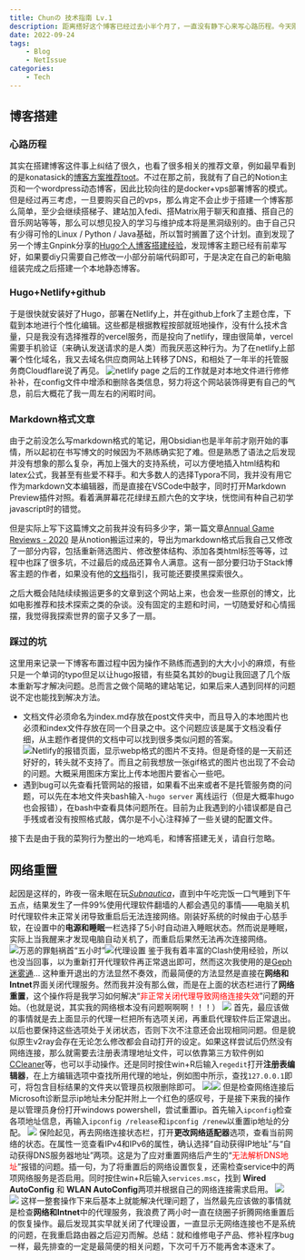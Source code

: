 ```yaml
---
title: Chunの 技术指南 Lv.1
description: 距离搭好这个博客已经过去小半个月了，一直没有静下心来写心路历程。今天刚好由于一件非常令人恼火的小事，在网络问题上折腾了将近两个小时，于是打算写一篇记录性质的博文，既补上建站的过程，又讲述一下今天晚上的白痴修理过程。
date: 2022-09-24
tags:
    - Blog
    - NetIssue
categories: 
    - Tech
---
```


## **博客搭建**
### **心路历程**
其实在搭建博客这件事上纠结了很久，也看了很多相关的推荐文章，例如最早看到的是konatasick的[博客方案推荐toot](https://moresci.sale/@konatasick/105558677388097877)。不过在那之前，我就有了自己的Notion主页和一个wordpress动态博客，因此比较向往的是docker+vps部署博客的模式。但是经过再三考虑，一旦要购买自己的vps，那么肯定不会止步于搭建一个博客那么简单，至少会继续搭梯子、建站加入fedi、搭Matrix用于聊天和直播、搭自己的音乐网站等等，那么可以想见投入的学习与维护成本将是黑洞级别的。由于自己只有少得可怜的Linux / Python / Java基础，所以暂时搁置了这个计划。直到发现了另一个博主Gnpink分享的[Hugo个人博客搭建经验](https://m.cmx.im/@Gnpink/107890349003555006)，发现博客主题已经有前辈写好，如果要diy只需要自己修改一小部分前端代码即可，于是决定在自己的新电脑组装完成之后搭建一个本地静态博客。
### **Hugo+Netlify+github**
于是很快就安装好了Hugo，部署在Netlify上，并在github上fork了主题仓库，下载到本地进行个性化编辑。这些都是根据教程按部就班地操作，没有什么技术含量，只是我没有选择推荐的vercel服务，而是投向了netlify，理由很简单，vercel需要手机验证（来确认发送请求的是人类）而我厌恶这种行为。为了在netlify上部署个性化域名，我又去域名供应商网站上转移了DNS，和相处了一年半的托管服务商Cloudflare说了再见。
![netlify page](netlify.png)
之后的工作就是对本地文件进行修修补补，在config文件中增添和删除各类信息，努力将这个网站装饰得更有自己的气息，前后大概花了我一周左右的闲暇时间。
### **Markdown格式文章**
由于之前没怎么写markdown格式的笔记，用Obsidian也是半年前才刚开始的事情，所以起初在书写博文的时候因为不熟练确实犯了难。但是熟悉了语法之后发现并没有想象的那么复杂，再加上强大的支持系统，可以方便地插入html结构和latex公式，我甚至有些爱不释手。和大多数人的选择Typora不同，我并没有用它作为markdown文本编辑器，而是直接在VSCode中敲字，同时打开Markdown Preview插件对照。看着满屏幕花花绿绿五颜六色的文字块，恍惚间有种自己初学javascript时的错觉。

但是实际上写下这篇博文之前我并没有码多少字，第一篇文章[Annual Game Reviews - 2020](https://chungou.xyz/2021/annual-game-reviews-2020/) 是从notion搬运过来的，导出为markdown格式后我自己又修改了一部分内容，包括重新筛选图片、修改整体结构、添加各类html标签等等，过程中也踩了很多坑，不过最后的成品还算令人满意。这有一部分要归功于Stack博客主题的作者，如果没有他的[文档](https://stack.jimmycai.com/)指引，我可能还要摸黑探索很久。

之后大概会陆陆续续搬运更多的文章到这个网站上来，也会发一些原创的博文，比如电影推荐和技术探索之类的杂谈。没有固定的主题和时间，一切随爱好和心情摇摆，我觉得我探索世界的窗子又多了一扇。

### **踩过的坑**
这里用来记录一下博客布置过程中因为操作不熟练而遇到的大大小小的麻烦，有些只是一个单词的typo但足以让hugo报错，有些莫名其妙的bug让我回退了几个版本重新写才解决问题。总而言之做个简略的建站笔记，如果后来人遇到同样的问题说不定也能找到解决方法。
- 文档文件必须命名为index.md存放在post文件夹中，而且导入的本地图片也必须和index文件存放在同一个目录之中。这个问题应该是属于文档没看仔细，从主题作者提供的文档中可以找到很多类似问题的答案。
![Netlify的报错页面，显示webp格式的图片不支持。但是奇怪的是一天前还好好的，转头就不支持了。而且之前我想放一张gif格式的图片也出现了不会动的问题。大概采用图床方案比上传本地图片要省心一些吧。](bug.png)
- 遇到bug可以先查看托管网站的报错，如果看不出来或者不是托管服务商的问题，可以先在本地文件夹bash输入```-hugo server``` 离线运行（但是大概率hugo也会报错），在bash中查看具体问题所在。目前为止我遇到的小错误都是自己手残或者没有按照格式敲，偶尔是不小心注释掉了一些关键的配置文件。


接下去是由于我的菜狗行为整出的一地鸡毛，和博客搭建无关，请自行忽略。
## **网络重置**
起因是这样的，昨夜一宿未眠在玩[*Subnautica*](https://store.steampowered.com/app/264710/Subnautica/)，直到中午吃完饭一口气睡到下午五点，结果发生了一件99%使用代理软件翻墙的人都会遇见的事情——电脑关机时代理软件未正常关闭导致重启后无法连接网络。刚装好系统的时候由于心慈手软，在设置中的**电源和睡眠**一栏选择了5小时自动进入睡眠状态。然而说是睡眠，实际上当我醒来才发现电脑自动关机了，而重启后果然无法再次连接网络。
![万恶的罪魁祸首“五小时”](power.png)![代理设置](proxy.png)
鉴于我有着丰富的Clash使用经验，所以也没当回事，以为重新打开代理软件再正常退出即可，然而这次我使用的是[Geph迷雾通](https://geph.io/en/)... 这种重开退出的方法显然不奏效，而最简便的方法显然是直接在**网络和Intnet**界面关闭代理服务。然而我并没有那么做，而是在上面的状态栏进行了**网络重置**，这个操作将是我学习如何解决“<span style="color:red">非正常关闭代理导致网络连接失效</span>”问题的开始。（也就是说，其实我的网络根本没有问题啊啊啊！！！）
![](reset.png)
首先，最应该做的事情就是去上面显示的代理一栏把所有选项关闭，再重启代理软件后正常退出。以后也要保持这些选项处于关闭状态，否则下次不注意还会出现相同问题。但是貌似原生v2ray会存在无论怎么修改都会自动打开的设定。如果这样尝试后仍然没有网络连接，那么就需要去注册表清理地址文件，可以依靠第三方软件例如[CCleaner](https://www.ccleaner.com/)等，也可以手动操作。还是同时按住win+R后输入```regedit```打开**注册表编辑器**，在上方编辑选项中查找所用代理的地址，例如图中所示，查找```127.0.0.1```即可，将包含目标结果的文件夹以管理员权限删除即可。
![](regedit.png)![](search.png)
但是检查网络连接后Microsoft诊断显示ip地址未分配并附上一个红色的感叹号，于是接下来我的操作是以管理员身份打开windows powershell，尝试重置ip。首先输入```ipconfig```检查各项地址信息，再输入```ipconfig /release```和```ipconfig /renew```以重置ip地址的分配。
![](powershell.png)
保险起见，再去网络连接状态栏，打开**更改网络适配器**选项，查看当前网络的状态。在属性一览查看IPv4和IPv6的属性，确认选择“自动获得IP地址”与“自动获得DNS服务器地址”两项。这是为了应对重置网络后产生的“<span style="color:red">无法解析DNS地址</span>”报错的问题。插一句，为了将重置后的网络设置恢复，还需检查service中的两项网络服务是否启用。同时按住win+R后输入```services.msc```，找到 **Wired AutoConfig** 和 **WLAN AutoConfig**两项并根据自己的网络连接需求启用。
![](eathernet.png)
![](wireConfig.png)
这样一整套操作下来后基本上就能解决代理问题了，当然最先应该做的事情就是检查**网络和Intnet**中的代理服务，我浪费了两小时一直在绕圈子折腾网络重置后的恢复操作。最后发现其实早就关闭了代理设置，一直显示无网络连接也不是系统的问题，在我重启路由器之后迎刃而解。总结：就和维修电子产品、修补程序bug一样，最先排查的一定是最简便的相关问题，下次可千万不能再舍本逐末了。
